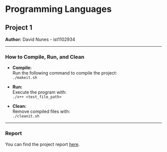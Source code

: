 # Programming Languages
## Project 1

**Author:** David Nunes - ist1102934

---

### How to Compile, Run, and Clean

- **Compile:**  
  Run the following command to compile the project:  
  `./makeit.sh`

- **Run:**  
  Execute the program with:  
  `./x++ <test_file_path>`

- **Clean:**  
  Remove compiled files with:  
  `./cleanit.sh`

---

### Report

You can find the project report [here](./LPReport.pdf).